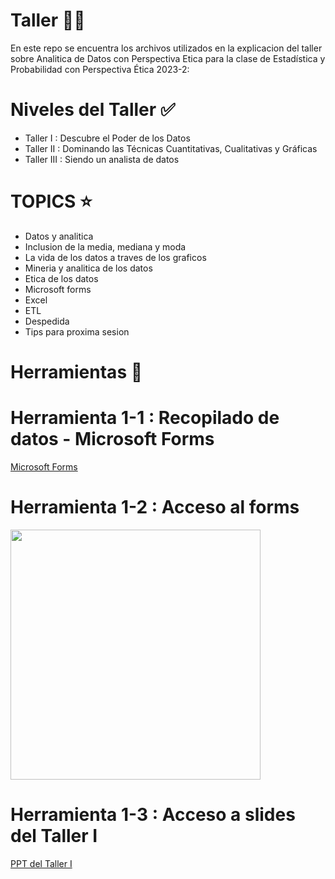 # Taller 👩‍💻

En este repo se encuentra los archivos utilizados en la explicacion del taller sobre Analitica de Datos con Perspectiva Etica para la clase de Estadística  y Probabilidad con Perspectiva Ética 2023-2:

# Niveles del Taller ✅
* Taller I : Descubre el Poder de los Datos
* Taller II : Dominando las Técnicas Cuantitativas, Cualitativas y Gráficas
* Taller III : Siendo un analista de datos

# TOPICS ⭐️
* Datos y analitica
* Inclusion de la media, mediana y moda
* La vida de los datos a traves de los graficos
* Mineria y analitica de los datos
* Etica de los datos
* Microsoft forms
* Excel
* ETL
* Despedida
* Tips para proxima sesion

# Herramientas 📝

# Herramienta 1-1 : Recopilado de datos - Microsoft Forms
[Microsoft Forms](https://forms.office.com/Pages/ResponsePage.aspx?id=oGfaB0MfjE6Xf1-ItkcO5piOJwLQXdNJg0MUKLXzOUZUM0s0WDFCRUxRMlZIVjVRMjI4SjRCOTVXVi4u)

# Herramienta 1-2 : Acceso al forms

<img align="center" width="400" src="https://user-images.githubusercontent.com/96964513/265598333-cf012a46-763a-4371-9fde-251c572ea068.png" />

# Herramienta 1-3 : Acceso a slides del Taller I
[PPT del Taller I](https://mailunicundiedu-my.sharepoint.com/:p:/g/personal/jcastilloa_ucundinamarca_edu_co/ESVFzezqG4ZJriQXsOXh5zIB8s0USI1DZZDP-mkd55u77g?rtime=2X1ixiKu20g)
